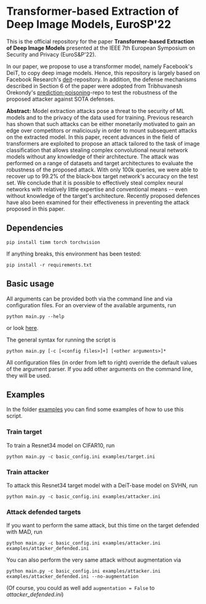 # Transformer-based Extraction of Deep Image Models, EuroSP'22
This is the official repository for the paper **Transformer-based Extraction of Deep Image Models** presented at the IEEE 7th European Symposium on Security and Privacy (EuroS&P'22).

In our paper, we propose to use a transformer model, namely Facebook's DeiT, to copy deep image models. Hence, this repository is largely based on Facebook Research's [deit](https://github.com/facebookresearch/deit)-repository.
In addition, the defense mechanisms described in Section 6 of the paper were adopted from Tribhuvanesh Orekondy's [prediction-poisoning](https://github.com/tribhuvanesh/prediction-poisoning)-repo to test the robustness of the proposed attacker against SOTA defenses.

**Abstract:** Model extraction attacks pose a threat to the security of ML models and to the privacy of the data used for training. Previous research has shown that such attacks can be either monetarily motivated to gain an edge over competitors or maliciously in order to mount subsequent attacks on the extracted model. In this paper, recent advances in the field of transformers are exploited to propose an attack tailored to the task of image classification that allows stealing complex convolutional neural network models without any knowledge of their architecture. The attack was performed on a range of datasets and target architectures to evaluate the robustness of the proposed attack. With only 100k queries, we were able to recover up to 99.2% of the black-box target network's accuracy on the test set. We conclude that it is possible to effectively steal complex neural networks with relatively little expertise and conventional means -- even without knowledge of the target's architecture. Recently proposed defences have also been examined for their effectiveness in preventing the attack proposed in this paper.


## Dependencies

    pip install timm torch torchvision
    
If anything breaks, this environment has been tested:

    pip install -r requirements.txt

## Basic usage
All arguments can be provided both via the command line and via configuration files. 
For an overview of the available arguments, run 

    python main.py --help
    
or look [here](basic_config.ini). 

The general syntax for running the script is

    python main.py [-c [<config files>]+] [<other arguments>]*

All configuration files (in order from left to right) override the default values of the argument parser.
If you add other arguments on the command line, they will be used.

## Examples
In the folder [examples](examples) you can find some examples of how to use this script.

### Train target
To train a Resnet34 model on CIFAR10, run 

    python main.py -c basic_config.ini examples/target.ini


### Train attacker
To attack this Resnet34 target model with a DeiT-base model on SVHN, run 

    python main.py -c basic_config.ini examples/attacker.ini


### Attack defended targets
If you want to perform the same attack, but this time on the target defended with MAD, run

    python main.py -c basic_config.ini examples/attacker.ini examples/attacker_defended.ini
    
You can also perform the very same attack without augmentation via

    python main.py -c basic_config.ini examples/attacker.ini examples/attacker_defended.ini --no-augmentation
    
(Of course, you could as well add `augmentation = False` to _attacker_defended.ini_)


